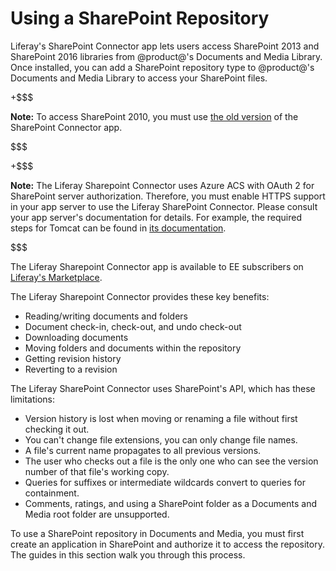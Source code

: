 # Using a SharePoint Repository [](id=using-a-sharepoint-repository)

Liferay's SharePoint Connector app lets users access SharePoint 2013 and 
SharePoint 2016 libraries from @product@'s Documents and Media Library. Once 
installed, you can add a SharePoint repository type to @product@'s Documents and 
Media Library to access your SharePoint files.

+$$$

**Note:** To access SharePoint 2010, you must use 
[the old version](https://web.liferay.com/marketplace/-/mp/application/15188537) 
of the SharePoint Connector app. 

$$$

+$$$

**Note:** The Liferay Sharepoint Connector uses Azure ACS with OAuth 2 for 
SharePoint server authorization. Therefore, you must enable HTTPS support in 
your app server to use the Liferay SharePoint Connector. Please consult your app 
server's documentation for details. For example, the required steps for Tomcat 
can be found in 
[its documentation](https://tomcat.apache.org/tomcat-8.0-doc/ssl-howto.html).

$$$

The Liferay Sharepoint Connector app is available to EE subscribers on 
[Liferay's Marketplace](http://marketplace.liferay.com/). 

The Liferay Sharepoint Connector provides these key benefits: 

- Reading/writing documents and folders
- Document check-in, check-out, and undo check-out
- Downloading documents
- Moving folders and documents within the repository
- Getting revision history
- Reverting to a revision

The Liferay SharePoint Connector uses SharePoint's API, which has these 
limitations: 

- Version history is lost when moving or renaming a file without first 
  checking it out.
- You can't change file extensions, you can only change file names.
- A file's current name propagates to all previous versions.
- The user who checks out a file is the only one who can see the version number 
  of that file's working copy.
- Queries for suffixes or intermediate wildcards convert to queries for 
  containment.  
- Comments, ratings, and using a SharePoint folder as a Documents and Media root 
  folder are unsupported. 

To use a SharePoint repository in Documents and Media, you must first create 
an application in SharePoint and authorize it to access the repository. The 
guides in this section walk you through this process. 
